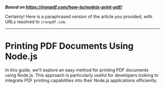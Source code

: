 ***Based on <https://ironpdf.com/how-to/nodejs-print-pdf/>***

Certainly! Here is a paraphrased version of the article you provided, with URLs resolved to `ironpdf.com`.

---

# Printing PDF Documents Using Node.js

In this guide, we'll explore an easy method for printing PDF documents using Node.js. This approach is particularly useful for developers looking to integrate PDF printing capabilities into their Node.js applications efficiently.
